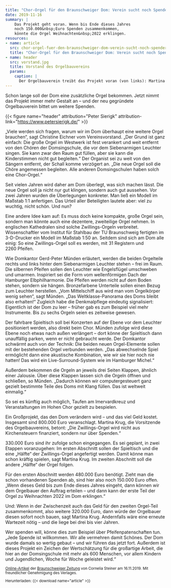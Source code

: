 ```yaml
---
title: "Chor-Orgel für den Braunschweiger Dom: Verein sucht noch Spender"
date: 2019-11-16
summary: |
    Das Projekt geht voran. Wenn bis Ende dieses Jahres 
    noch 150.000&nbsp;Euro Spenden zusammenkommen,
    könnte die Orgel Weihnachten&nbsp;2022 erklingen.
resources:
- name: article
  src: chor-orgel-fuer-den-braunschweiger-dom-verein-sucht-noch-spender.pdf
  title: "Chor-Orgel für den Braunschweiger Dom: Verein sucht noch Spender"
- name: header
  src: vorstand.jpg
  title: Vorstand des Orgelbauvereins
  params:
    caption: |
      Der Orgelbauverein treibt das Projekt voran (von links): Martina Krug, Steffen Schwarz, Annette Keil und Christine Eichner.
---
```


Schon lange soll der Dom eine zusätzliche Orgel bekommen. Jetzt nimmt das
Projekt immer mehr Gestalt an – und der neu gegründete Orgelbauverein
bittet um weitere Spenden.

{{< figure name="header" attribution="Peter Sierigk" attribution-link="https://www.petersierigk.de/" >}}

„Viele werden sich fragen, warum wir im Dom überhaupt eine weitere Orgel
brauchen“, sagt Christine Eichner vom Vereinsvorstand. „Der Grund ist ganz
einfach: Die große Orgel im Westwerk ist fest verankert und weit entfernt von
den Chören der Domsingschule, die vor dem Siebenarmigen Leuchter singen.
Sie kann zwar den Raum gut füllen, aber sie kann die Kinderstimmen nicht
gut begleiten.“ Der Organist sei zu weit von den Sängern entfernt, der Schall
komme verzögert an. „Die neue Orgel soll die Chöre angemessen begleiten.
Alle anderen Domsingschulen haben solch eine Chor-Orgel.“

Seit vielen Jahren wird daher am Dom überlegt, was sich machen lässt. Die
neue Orgel soll ja nicht nur gut klingen, sondern auch gut aussehen. Vor zwei
Jahren wurden die Überlegungen konkreter. Man ließ ein Modell im Maßstab&nbsp;1:1
anfertigen. Das Urteil aller Beteiligten lautete aber: viel zu wuchtig, nicht
schön. Und nun?

Eine andere Idee kam auf: Es muss doch keine kompakte, große Orgel sein,
sondern man könnte auch eine dezentere, zweiteilige Orgel nehmen. In
englischen Kathedralen sind solche Zwillings-Orgeln verbreitet.
Wissenschaftler vom Institut für Stahlbau der TU Braunschweig fertigten im
3-D-Drucker ein Modell im Maßstab&nbsp;1:50 an. Seitdem sind sich am Dom alle
einig: So eine Zwillings-Orgel soll es werden, mit 31&nbsp;Registern und
2260&nbsp;Pfeifen.

Wie Domkantor Gerd-Peter Münden erläutert, werden die beiden Orgelteile
rechts und links hinter dem Siebenarmigen Leuchter stehen – frei im Raum.
Die silbernen Pfeifen sollen den Leuchter wie Engelsflügel umschweben und
umarmen. Inspiriert sei die Form vom wellenförmigen Dach der Hamburger
Elbphilharmonie. Die Pfeifen werden nicht auf dem Boden stehen, sondern
sie hängen. Bronzefarbene Unterteile sollen einen Bezug zum Leuchter
herstellen. „Vom Mittelschiff aus wird man vom Orgelkörper wenig sehen“,
sagt Münden. „Das Weltklasse-Panorama des Doms bleibt also erhalten!“
Zugleich habe die Denkmalpflege eindeutig signalisiert: Eigentlich ist der
Dom zu leer – früher gab es zum Beispiel viel mehr Instrumente. Bis zu sechs
Orgeln seien es zeitweise gewesen.

Der fahrbare Spieltisch soll bei Konzerten auf der Ebene vor dem Leuchter
positioniert werden, also direkt beim Chor. Münden zufolge wird diese Ebene
noch etwas nach außen verlängert – dort könne der Spieltisch dann
unauffällig parken, wenn er nicht gebraucht werde. Der Domkantor
schwärmt auch von der Technik: Die beiden neuen Orgel-Elemente sollen mit
der bestehenden Orgel verbunden werden. „Das abwechselnde Spiel 
ermöglicht dann eine akustische Kombination, wie wir sie hier noch nie
hatten! Das wird ein Live-Surround-System wie im Hamburger Michel.“

Außerdem bekommen die Orgeln an jeweils drei Seiten Klappen, ähnlich
einer Jalousie. Über diese Klappen lassen sich die Orgeln öffnen und
schließen, so Münden. „Dadurch können wir computergesteuert ganz gezielt
bestimmte Teile des Doms mit Klang füllen. Das ist weltweit einmalig.“

So sei es künftig auch möglich, Taufen am Imervardkreuz und
Veranstaltungen im Hohen Chor gezielt zu bespielen.

Ein Großprojekt, das den Dom verändern wird – und das viel Geld kostet.
Insgesamt sind 800.000&nbsp;Euro veranschlagt. Martina Krug, die Vorsitzende
des Orgelbauvereins, betont: „Die Zwillings-Orgel wird nicht aus
Kirchensteuern finanziert, sondern nur über Spenden.“

330.000&nbsp;Euro sind ihr zufolge schon eingegangen. Es sei geplant, in zwei
Etappen voranzugehen: Im ersten Abschnitt sollen der Spieltisch und die eine
„Hälfte“ der Zwillings-Orgel angefertigt werden. Damit könne man schon
kräftig spielen, sagt Martina Krug. Im zweiten Abschnitt soll die andere
„Hälfte“ der Orgel folgen.

Für den ersten Abschnitt werden 480.000&nbsp;Euro benötigt. Zieht man die
schon vorhandenen Spenden ab, sind hier also noch 150.000&nbsp;Euro offen.
„Wenn dieses Geld bis zum Ende dieses Jahres eingeht, dann können wir
dem Orgelbauer den Auftrag erteilen – und dann kann der erste Teil der
Orgel zu Weihnachten&nbsp;2022 im Dom erklingen.“

Und: Wenn in der Zwischenzeit auch das Geld für den zweiten Orgel-Teil
zusammenkommt, also weitere 320.000&nbsp;Euro, dann würde der Orgelbauer
diesen sofort noch bauen, sagt Martina Krug. Andernfalls wäre eine erneute
Wartezeit nötig – und die liege bei drei bis vier Jahren.

Wer spenden will, könne dies zum Beispiel über Pfeifenpatenschaften tun.
„Jede Spende ist willkommen. Wir alle vermehren damit Schönes. Der Dom
wurde damals so wertig gebaut – und wir führen das jetzt fort. Außerdem ist
dieses Projekt ein Zeichen der Wertschätzung für die großartige Arbeit, die
hier an der Domsingschule mit mehr als 600&nbsp;Menschen, vor allem Kindern
und Jugendlichen, Woche für Woche geleistet wird.“

<small>

[Online-Artikel](https://braunschweiger-zeitung.de/article227663753.html) der [Braunschweiger Zeitung](https://braunschweiger-zeitung.de) von Cornelia Steiner am 16.11.2019.
Mit freundlicher Genehmigung des Verlages.

Herunterladen: {{< download name="article" >}}

</small>
